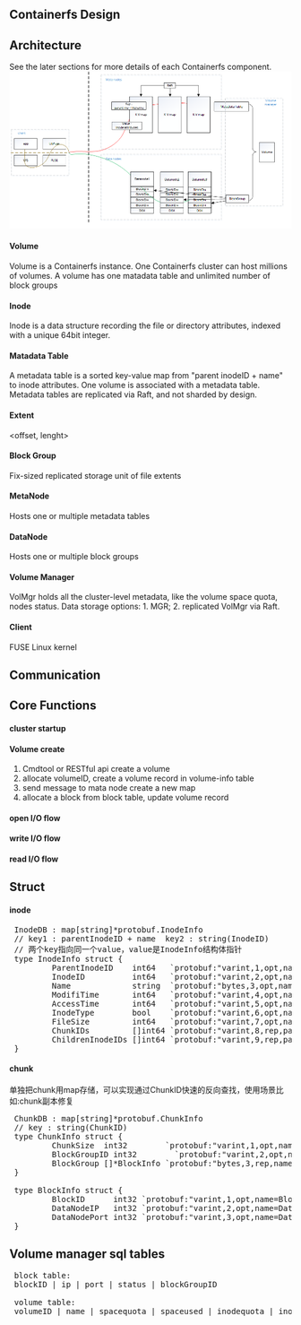 ## Containerfs Design

## Architecture

See the later sections for more details of each Containerfs component.
![image](architecture.png)

#### Volume  
Volume is a Containerfs instance.  One Containerfs cluster can host millions of volumes.
A volume has one matadata table and unlimited number of block groups

#### Inode  
Inode is a data structure recording the file or directory attributes, indexed with a unique 64bit integer.

#### Matadata Table 
A metadata table is a sorted key-value map from "parent inodeID + name" to inode attributes.
One volume is associated with a metadata table.
Metadata tables are replicated via Raft, and not sharded by design. 

#### Extent
<offset, lenght>

#### Block Group  
Fix-sized replicated storage unit of file extents

#### MetaNode
Hosts one or multiple metadata tables

#### DataNode
Hosts one or multiple block groups

#### Volume Manager  
VolMgr holds all the cluster-level metadata, like the volume space quota, nodes status. 
Data storage options: 1. MGR; 2. replicated VolMgr via Raft.

#### Client
FUSE
Linux kernel

## Communication

## Core Functions

#### cluster startup


#### Volume create
1. Cmdtool or RESTful api create a volume  
2. allocate volumeID, create a volume record in volume-info table  
3. send message to mata node create a new map  
4. allocate a block from block table, update volume record  

#### open I/O flow

#### write I/O flow

#### read I/O flow


## Struct

#### inode
<pre>
&nbsp;InodeDB : map[string]*protobuf.InodeInfo 
&nbsp;// key1 : parentInodeID + name  key2 : string(InodeID)
&nbsp;// 两个key指向同一个value，value是InodeInfo结构体指针
&nbsp;type InodeInfo struct {
&nbsp;        ParentInodeID    int64   `protobuf:"varint,1,opt,name=ParentInodeID" json:"ParentInodeID,omitempty"`
&nbsp;        InodeID          int64   `protobuf:"varint,2,opt,name=InodeID" json:"InodeID,omitempty"`
&nbsp;        Name             string  `protobuf:"bytes,3,opt,name=Name" json:"Name,omitempty"`
&nbsp;        ModifiTime       int64   `protobuf:"varint,4,opt,name=ModifiTime" json:"ModifiTime,omitempty"`
&nbsp;        AccessTime       int64   `protobuf:"varint,5,opt,name=AccessTime" json:"AccessTime,omitempty"`
&nbsp;        InodeType        bool    `protobuf:"varint,6,opt,name=InodeType" json:"InodeType,omitempty"`
&nbsp;        FileSize         int64   `protobuf:"varint,7,opt,name=FileSize" json:"FileSize,omitempty"`
&nbsp;        ChunkIDs         []int64 `protobuf:"varint,8,rep,packed,name=ChunkIDs" json:"ChunkIDs,omitempty"`
&nbsp;        ChildrenInodeIDs []int64 `protobuf:"varint,9,rep,packed,name=ChildrenInodeIDs" json:"ChildrenInodeIDs,omitempty"`
&nbsp;}
</pre>
#### chunk
单独把chunk用map存储，可以实现通过ChunkID快速的反向查找，使用场景比如:chunk副本修复
<pre>
&nbsp;ChunkDB : map[string]*protobuf.ChunkInfo
&nbsp;// key : string(ChunkID)
&nbsp;type ChunkInfo struct {
&nbsp;        ChunkSize  int32        `protobuf:"varint,1,opt,name=ChunkSize" json:"ChunkSize,omitempty"`
&nbsp;        BlockGroupID int32        `protobuf:"varint,2,opt,name=BlockGroupID" json:"BlockGroupID,omitempty"`
&nbsp;        BlockGroup []*BlockInfo `protobuf:"bytes,3,rep,name=BlockGroup" json:"BlockGroup,omitempty"`
&nbsp;}
&nbsp;
&nbsp;type BlockInfo struct {
&nbsp;        BlockID      int32 `protobuf:"varint,1,opt,name=BlockID" json:"BlockID,omitempty"`
&nbsp;        DataNodeIP   int32 `protobuf:"varint,2,opt,name=DataNodeIP" json:"DataNodeIP,omitempty"`
&nbsp;        DataNodePort int32 `protobuf:"varint,3,opt,name=DataNodePort" json:"DataNodePort,omitempty"`
&nbsp;}
</pre>


## Volume manager sql tables
<pre>
&nbsp;block table:
&nbsp;blockID | ip | port | status | blockGroupID

&nbsp;volume table:
&nbsp;volumeID | name | spacequota | spaceused | inodequota | inodeused | blockGroupID1 blockGroupID2 blockGroupID3 ... | status
</pre>
